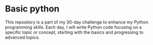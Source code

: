 # Basic python
This repository is a part of my 30-day challenge to enhance my Python programming skills. Each day, I will write Python code focusing on a specific topic or concept, starting with the basics and progressing to advanced topics.
